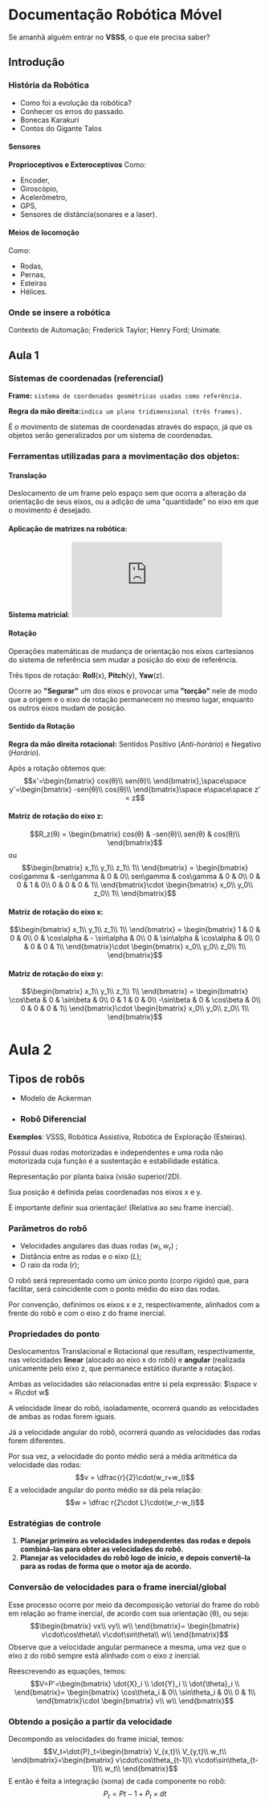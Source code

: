 # Documentação Robótica Móvel

Se amanhã alguém entrar no **VSSS**, o que ele precisa saber?
## Introdução

### História da Robótica
- Como foi a evolução da robótica?
- Conhecer os erros do passado.
- Bonecas Karakuri
- Contos do Gigante Talos

#### Sensores
**Proprioceptivos e Exteroceptivos**
Como:
- Encoder,
- Giroscópio,
- Acelerômetro,
- GPS, 
- Sensores de distância(sonares e a laser).

#### Meios de locomoção
Como: 
- Rodas,
- Pernas,
- Esteiras
-  Hélices.

### Onde se insere a robótica
Contexto de Automação;
Frederick Taylor;
Henry Ford;
Unimate.

## Aula 1
### Sistemas de coordenadas (referencial)
**Frame:** ``sistema de coordenadas geométricas usadas como referência.``

**Regra da mão direita:**``indica um plano tridimensional (três frames).``

É o movimento de sistemas de coordenadas através do espaço, já que os objetos serão generalizados por um sistema de coordenadas.

### Ferramentas utilizadas para a movimentação dos objetos:

#### Translação
Deslocamento de um frame pelo espaço sem que ocorra a alteração da orientação de seus eixos, ou a adição de uma "quantidade" no eixo em que o movimento é desejado.

#### Aplicação de matrizes na robótica:
**Sistema matricial**:
![equation](https://latex.codecogs.com/gif.latex?%5Cbegin%7Bbmatrix%7D%20x_1%5C%5C%20y_1%5C%5C%201%5C%5C%20%5Cend%7Bbmatrix%7D%3D%5Cbegin%7Bbmatrix%7D%201%20%26%200%20%26%20dx%5C%5C%200%20%26%201%20%26%20dy%5C%5C%200%20%26%200%20%26%201%5C%5C%20%5Cend%7Bbmatrix%7D%5Ccdot%5Cbegin%7Bbmatrix%7D%20x_0%5C%5C%20y_0%5C%5C%201%5C%5C%20%5Cend%7Bbmatrix%7D)
#### Rotação
Operações matemáticas de mudança de orientação nos eixos cartesianos do sistema de referência sem mudar
a posição do eixo de referência.

Três tipos de rotação:
	 **Roll**(x), **Pitch**(y), **Yaw**(z).

Ocorre ao **"Segurar"** um dos eixos e provocar uma **"torção"** nele de modo que a origem e o eixo de rotação permanecem no mesmo lugar, enquanto os outros eixos mudam de posição.

#### Sentido da Rotação

**Regra da mão direita rotacional:** 
Sentidos Positivo (*Anti-horário*) e Negativo (*Horário*).

Após a rotação obtemos que:
$$x'=\begin{bmatrix}
cos(θ)\\
sen(θ)\\
\end{bmatrix},\space\space
y'=\begin{bmatrix}
-sen(θ)\\
cos(θ)\\
\end{bmatrix}\space e\space\space z' = z$$
#### Matriz de rotação do eixo z:
$$R_z(θ) = \begin{bmatrix}
cos(θ) & -sen(θ)\\
sen(θ) & cos(θ)\\
\end{bmatrix}$$
ou
$$\begin{bmatrix}
x_1\\ y_1\\ z_1\\ 1\\
\end{bmatrix} = \begin{bmatrix}
cos\gamma & -sen\gamma & 0 & 0\\
sen\gamma & cos\gamma & 0 & 0\\
0 & 0 & 1 & 0\\
0 & 0 & 0 & 1\\
\end{bmatrix}\cdot
\begin{bmatrix}
x_0\\ y_0\\ z_0\\ 1\\
\end{bmatrix}$$
#### Matriz de rotação do eixo x:
$$\begin{bmatrix}
x_1\\ y_1\\ z_1\\ 1\\
\end{bmatrix} =
\begin{bmatrix}
1 & 0 & 0 & 0\\
0 & \cos\alpha & - \sin\alpha & 0\\
0 & \sin\alpha & \cos\alpha & 0\\
0 & 0 & 0 & 1\\
\end{bmatrix}\cdot
\begin{bmatrix}
x_0\\ y_0\\ z_0\\ 1\\
\end{bmatrix}$$
#### Matriz de rotação do eixo y:

$$\begin{bmatrix}
x_1\\ y_1\\ z_1\\ 1\\
\end{bmatrix} = \begin{bmatrix}
\cos\beta & 0 & \sin\beta & 0\\
0 & 1 & 0 & 0\\
-\sin\beta & 0 & \cos\beta & 0\\
0 & 0 & 0 & 1\\
\end{bmatrix}\cdot
\begin{bmatrix}
x_0\\ y_0\\ z_0\\ 1\\
\end{bmatrix}$$
# Aula 2
## Tipos de robôs
- Modelo de Ackerman
- ### Robô Diferencial
**Exemplos**: VSSS, Robótica Assistiva, Robótica de Exploração (Esteiras).

Possui duas rodas motorizadas e independentes e uma roda não motorizada cuja função é a sustentação e estabilidade estática.

Representação por planta baixa (visão superior/2D).

Sua posição é definida pelas coordenadas nos eixos x e y.

É importante definir sua orientação! (Relativa ao seu frame inercial).
### Parâmetros do robô
- Velocidades angulares das duas rodas ($w_l, w_r$) ;
- Distância entre as rodas e o eixo ($L$);
- O raio da roda ($r$);

O robô será representado como um único ponto (corpo rígido) que, para facilitar, será coincidente com o ponto médio do eixo das rodas.

Por convenção, definimos os eixos x e z, respectivamente, alinhados com a frente do robô e com o eixo z do frame inercial.

### Propriedades do ponto
Deslocamentos Translacional e Rotacional que resultam, respectivamente, nas velocidades **linear** (alocado ao eixo x do robô)
e **angular** (realizada unicamente pelo eixo z, que permanece estático durante a rotação).

Ambas as velocidades são relacionadas entre si pela expressão:   $\space v = R\cdot w$

A velocidade linear do robô, isoladamente, ocorrerá quando as velocidades de ambas as rodas forem iguais.

Já a velocidade angular do robô, ocorrerá quando as velocidades das rodas forem diferentes.

Por sua vez, a velocidade do ponto médio será a média aritmética da velocidade das rodas: $$v = \dfrac{r}{2}\cdot(w_r+w_l)$$
E a velocidade angular do ponto médio se dá pela relação: $$w = \dfrac r{2\cdot L}\cdot(w_r-w_l)$$

### Estratégias de controle
1. **Planejar primeiro as velocidades independentes das rodas e depois combiná-las para obter as velocidades do robô.**
2. **Planejar as velocidades do robô logo de início, e depois convertê-la para as rodas de forma que o motor aja de acordo.**

### Conversão de velocidades para o frame inercial/global
Esse processo ocorre por meio da decomposição vetorial do frame do robô em relação ao frame inercial, de acordo com sua orientação (θ),
ou seja:
$$\begin{bmatrix}
vx\\ vy\\ w\\
\end{bmatrix}=
\begin{bmatrix}
v\cdot\cos\theta\\ v\cdot\sin\theta\\ w\\
\end{bmatrix}$$	
Observe que a velocidade angular permanece a mesma, uma vez que o eixo z do robô sempre está alinhado com o eixo z inercial.

Reescrevendo as equações, temos:
$$V=P'=\begin{bmatrix}
\dot{X}_i \\ \dot{Y}_i \\ \dot{\theta}_i \\
\end{bmatrix}=
\begin{bmatrix}
\cos\theta_i & 0\\ \sin\theta_i & 0\\ 0 & 1\\
\end{bmatrix}\cdot
\begin{bmatrix}
v\\ w\\
\end{bmatrix}$$
### Obtendo a posição a partir da velocidade
Decompondo as velocidades do frame inicial, temos:
$$V_t=\dot{P}_t=\begin{bmatrix}
V_{x,t}\\ V_{y,t}\\ w_t\\
\end{bmatrix}=\begin{bmatrix}
v\cdot\cos\theta_{t-1}\\ v\cdot\sin\theta_{t-1}\\ w_t\\
\end{bmatrix}$$
E então é feita a integração (soma) de cada componente no robô:
$$P_t=P{t-1}+\dot{P}_t\times dt$$
